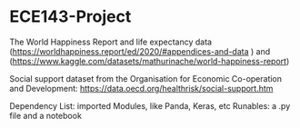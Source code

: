 ﻿# ECE143-Project
The World Happiness Report and life expectancy data 
(https://worldhappiness.report/ed/2020/#appendices-and-data )
and  (https://www.kaggle.com/datasets/mathurinache/world-happiness-report)

Social support dataset from the Organisation for Economic Co-operation and Development: https://data.oecd.org/healthrisk/social-support.htm

Dependency List: imported Modules, like Panda, Keras, etc
Runables: a .py file and a notebook


